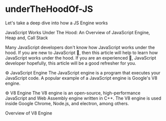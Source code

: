 # underTheHoodOf-JS
Let's take a deep dive into how a JS Engine works 

JavaScript Works Under The Hood: An Overview of JavaScript Engine, Heap and, Call Stack

Many JavaScript developers don't know how JavaScript works under the hood. If you are new to JavaScript 👶, then this article will help to learn how JavaScript works under the hood. If you are an experienced 👴, JavaScript developer hopefully, this article will be a good refresher for you.

⚙️ JavaScript Engine
The JavaScript engine is a program that executes your JavaScript code. A popular example of a JavaScript engine is Google's V8 engine.

⚙️ V8 Engine
The V8 engine is an open-source, high-performance JavaScript and Web Assembly engine written in C++. The V8 engine is used inside Google Chrome, Node.js, and electron, among others.

Overview of V8 Engine
